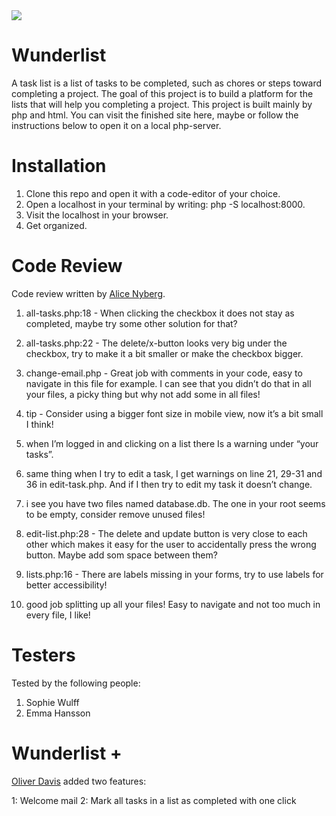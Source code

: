 <img src="https://media.giphy.com/media/QMHoU66sBXqqLqYvGO/giphy.gif">

# Wunderlist

A task list is a list of tasks to be completed, such as chores or steps toward completing a project. The goal of this project is to build a platform for the lists that will help you completing a project. This project is built mainly by php and html. You can visit the finished site here, maybe or follow the instructions below to open it on a local php-server. 

# Installation

1. Clone this repo and open it with a code-editor of your choice. 
2. Open a localhost in your terminal by writing: php -S localhost:8000. 
3. Visit the localhost in your browser.
4. Get organized.

# Code Review

Code review written by [Alice Nyberg](https://github.com/alicenyberg).

1. all-tasks.php:18 - When clicking the checkbox it does not stay as completed, maybe try some other solution for that?

2. all-tasks.php:22 - The delete/x-button looks very big under the checkbox, try to make it a bit smaller or make the checkbox bigger.

3. change-email.php - Great job with comments in your code, easy to navigate in this file for example. I can see that you didn’t
do that in all your files, a picky thing but why not add some in all files!

4. tip - Consider using a bigger font size in mobile view, now it’s a bit small I think! 

5. when I’m logged in and clicking on a list there Is a warning under “your tasks”.

6. same thing when I try to edit a task, I get warnings on line 21, 29-31 and 36 in edit-task.php. And if I then try to edit my task it doesn’t change.

7. i see you have two files named database.db. The one in your root seems to be empty, consider remove unused files!

8. edit-list.php:28 - The delete and update button is very close to each other which makes it easy for the user to accidentally press the wrong button. Maybe add som space between them?

9. lists.php:16 - There are labels missing in your forms, try to use labels for better accessibility! 

10. good job splitting up all your files! Easy to navigate and not too much in every file, I like! 

# Testers

Tested by the following people:

1. Sophie Wulff
2. Emma Hansson

# Wunderlist +

[Oliver Davis](https://github.com/DavisDavisDavis/Wunderlist-2) added two features: 

1: Welcome mail
2: Mark all tasks in a list as completed with one click 
